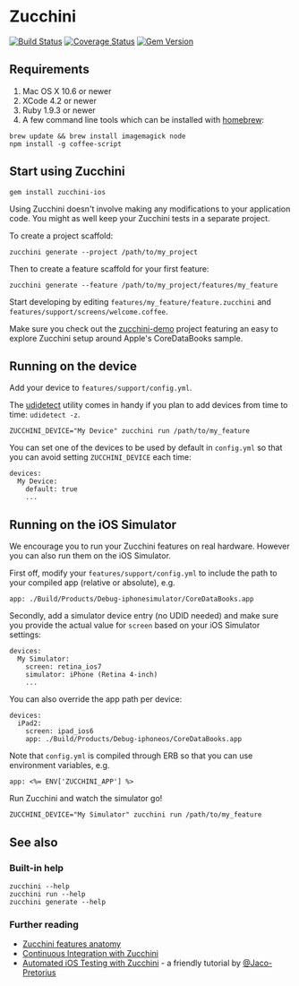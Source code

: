 # Zucchini

[![Build Status](https://api.travis-ci.org/zucchini-src/zucchini.png)](http://travis-ci.org/zucchini-src/zucchini)
[![Coverage Status](https://coveralls.io/repos/zucchini-src/zucchini/badge.png)](https://coveralls.io/r/zucchini-src/zucchini)
[![Gem Version](https://badge.fury.io/rb/zucchini-ios.png)](http://badge.fury.io/rb/zucchini-ios)

## Requirements

 1. Mac OS X 10.6 or newer
 2. XCode 4.2 or newer
 3. Ruby 1.9.3 or newer
 4. A few command line tools which can be installed with [homebrew](http://brew.sh/):

```
brew update && brew install imagemagick node
npm install -g coffee-script
```

## Start using Zucchini

```
gem install zucchini-ios
```

Using Zucchini doesn't involve making any modifications to your application code.
You might as well keep your Zucchini tests in a separate project.

To create a project scaffold:

```
zucchini generate --project /path/to/my_project
```

Then to create a feature scaffold for your first feature:

```
zucchini generate --feature /path/to/my_project/features/my_feature
```

Start developing by editing `features/my_feature/feature.zucchini` and `features/support/screens/welcome.coffee`.

Make sure you check out the [zucchini-demo](https://github.com/zucchini-src/zucchini-demo) project featuring an easy to explore Zucchini setup around Apple's CoreDataBooks sample.

## Running on the device

Add your device to `features/support/config.yml`.

The [udidetect](https://github.com/vaskas/udidetect) utility comes in handy if you plan to add devices from time to time: `udidetect -z`.

```
ZUCCHINI_DEVICE="My Device" zucchini run /path/to/my_feature
```
You can set one of the devices to be used by default in `config.yml` so that you can avoid setting `ZUCCHINI_DEVICE` each time:

```
devices:
  My Device:
	default: true
	...
```

## Running on the iOS Simulator

We encourage you to run your Zucchini features on real hardware. However you can also run them on the iOS Simulator.

First off, modify your `features/support/config.yml` to include the path to your compiled app (relative or absolute), e.g.

```
app: ./Build/Products/Debug-iphonesimulator/CoreDataBooks.app
```

Secondly, add a simulator device entry (no UDID needed) and make sure you provide the actual value for `screen` based on your iOS Simulator settings:

```
devices:
  My Simulator:
    screen: retina_ios7
    simulator: iPhone (Retina 4-inch)
    ...
```

You can also override the app path per device:

```
devices:
  iPad2:
    screen: ipad_ios6
    app: ./Build/Products/Debug-iphoneos/CoreDataBooks.app
```

Note that `config.yml` is compiled through ERB so that you can use environment variables, e.g.

```erb
app: <%= ENV['ZUCCHINI_APP'] %>
```


Run Zucchini and watch the simulator go!

```
ZUCCHINI_DEVICE="My Simulator" zucchini run /path/to/my_feature
```

## See also

### Built-in help

```
zucchini --help
zucchini run --help
zucchini generate --help
```

### Further reading

* [Zucchini features anatomy](https://github.com/zucchini-src/zucchini/wiki/Zucchini-features-anatomy)
* [Continuous Integration with Zucchini](https://github.com/zucchini-src/zucchini/wiki/CI)
* [Automated iOS Testing with Zucchini](http://www.jacopretorius.net/2013/04/automated-ios-testing-with-zucchini.html) - a friendly tutorial by [@Jaco-Pretorius](https://github.com/Jaco-Pretorius)